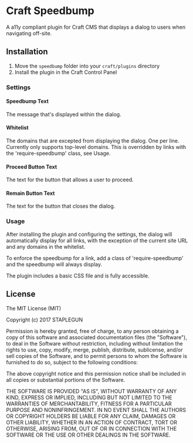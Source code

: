 # Craft Speedbump

A a11y compliant plugin for Craft CMS that displays a dialog to users when navigating off-site.

## Installation
1. Move the `speedbump` folder into your `craft/plugins` directory
2. Install the plugin in the Craft Control Panel

### Settings

#### Speedbump Text

The message that's displayed within the dialog.

#### Whitelist

The domains that are excepted from displaying the dialog. One per line. Currently only supports top-level domains. This is overridden by links with the 'require-speedbump' class, see Usage.

#### Proceed Button Text

The text for the button that allows a user to proceed.

#### Remain Button Text

The text for the button that closes the dialog.

### Usage

After installing the plugin and configuring the settings, the dialog will automatically display for all links, with the exception of the current site URL and any domains in the whitelist.

To enforce the speedbump for a link, add a class of 'require-speedbump' and the speedbump will always display.

The plugin includes a basic CSS file and is fully accessible.

## License

The MIT License (MIT)

Copyright (c) 2017 STAPLEGUN

Permission is hereby granted, free of charge, to any person obtaining a copy
of this software and associated documentation files (the "Software"), to deal
in the Software without restriction, including without limitation the rights
to use, copy, modify, merge, publish, distribute, sublicense, and/or sell
copies of the Software, and to permit persons to whom the Software is
furnished to do so, subject to the following conditions:

The above copyright notice and this permission notice shall be included in all
copies or substantial portions of the Software.

THE SOFTWARE IS PROVIDED "AS IS", WITHOUT WARRANTY OF ANY KIND, EXPRESS OR
IMPLIED, INCLUDING BUT NOT LIMITED TO THE WARRANTIES OF MERCHANTABILITY,
FITNESS FOR A PARTICULAR PURPOSE AND NONINFRINGEMENT. IN NO EVENT SHALL THE
AUTHORS OR COPYRIGHT HOLDERS BE LIABLE FOR ANY CLAIM, DAMAGES OR OTHER
LIABILITY, WHETHER IN AN ACTION OF CONTRACT, TORT OR OTHERWISE, ARISING FROM,
OUT OF OR IN CONNECTION WITH THE SOFTWARE OR THE USE OR OTHER DEALINGS IN THE
SOFTWARE.
